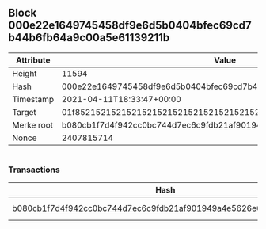 ## Block 000e22e1649745458df9e6d5b0404bfec69cd7b44b6fb64a9c00a5e61139211b

Attribute | Value
--- | ---
Height | 11594
Hash | 000e22e1649745458df9e6d5b0404bfec69cd7b44b6fb64a9c00a5e61139211b
Timestamp | 2021-04-11T18:33:47+00:00
Target | 01f8521521521521521521521521521521521521521521521521521521521521
Merke root | b080cb1f7d4f942cc0bc744d7ec6c9fdb21af901949a4e5626e663ef31be9ec0
Nonce | 2407815714

```

```

### Transactions

Hash | Amount
--- | ---
[b080cb1f7d4f942cc0bc744d7ec6c9fdb21af901949a4e5626e663ef31be9ec0](b080cb1f7d4f942cc0bc744d7ec6c9fdb21af901949a4e5626e663ef31be9ec0.md) | 10.00000000 SKEPTI 
